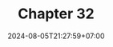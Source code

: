 ---
weight: 4400
title: "Chapter 32"
description: "Functional Patterns"
icon: "article"
date: "2024-08-05T21:27:59+07:00"
lastmod: "2024-08-05T21:27:59+07:00"
draft: true
toc: true
---